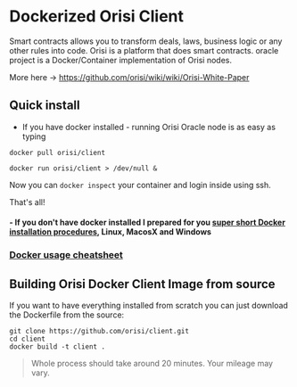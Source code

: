 # Dockerized Orisi Client

Smart contracts allows you to transform deals, laws, business logic or any other rules into code. 
Orisi is a platform that does smart contracts.
oracle project is a Docker/Container implementation of Orisi nodes.


More here -> https://github.com/orisi/wiki/wiki/Orisi-White-Paper

## Quick install

- If you have docker installed - running Orisi Oracle node is as easy as typing


```
docker pull orisi/client
```

```
docker run orisi/client > /dev/null &

```

Now you can ```docker inspect``` your container and login inside using ssh. 


That's all!


#### - If you don't have docker installed I prepared for you [super short Docker installation procedures](manual/docker_install.md), Linux, MacosX and Windows

### [Docker usage cheatsheet](manual/docker_basics.md)

## Building Orisi Docker Client Image from source

If you want to have everything installed from scratch you can just download the Dockerfile from the source:
```
git clone https://github.com/orisi/client.git
cd client
docker build -t client .
```

>Whole process should take around 20 minutes. Your mileage may vary.


